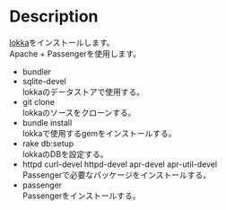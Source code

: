 Description
===========
[lokka](http://lokka.org/)をインストールします。  
Apache + Passengerを使用します。

* bundler  
* sqlite-devel  
lokkaのデータストアで使用する。
* git clone  
lokkaのソースをクローンする。
* bundle install  
lokkaで使用するgemをインストールする。 
* rake db:setup  
lokkaのDBを設定する。
* httpd curl-devel httpd-devel apr-devel apr-util-devel  
Passengerで必要なパッケージをインストールする。
* passenger  
Passengerをインストールする。


